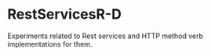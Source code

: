 RestServicesR-D
===============

Experiments related to Rest services and HTTP method verb implementations for them.
